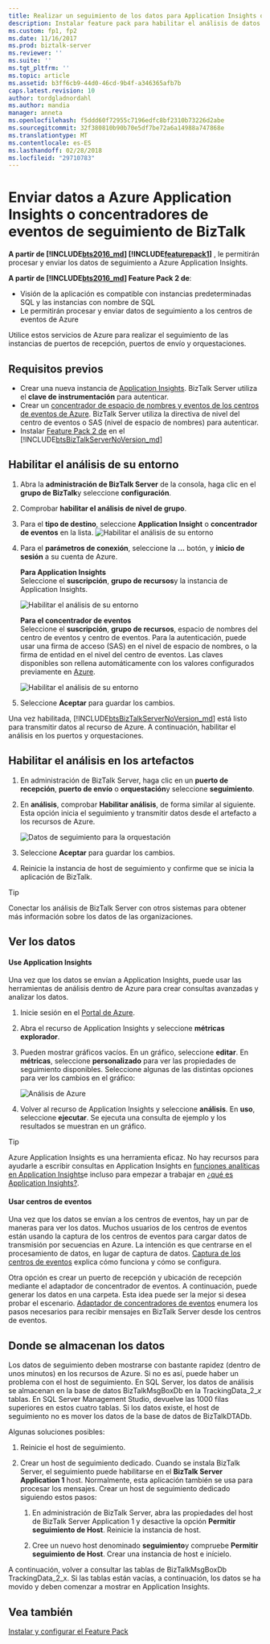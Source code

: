 ```yaml
---
title: Realizar un seguimiento de los datos para Application Insights o concentradores de eventos | Documentos de Microsoft
description: Instalar feature pack para habilitar el análisis de datos de seguimiento con Azure Application Insights o concentradores de eventos de Azure en BizTalk Server
ms.custom: fp1, fp2
ms.date: 11/16/2017
ms.prod: biztalk-server
ms.reviewer: ''
ms.suite: ''
ms.tgt_pltfrm: ''
ms.topic: article
ms.assetid: b3ff6cb9-44d0-46cd-9b4f-a346365afb7b
caps.latest.revision: 10
author: tordgladnordahl
ms.author: mandia
manager: anneta
ms.openlocfilehash: f5ddd60f72955c7196edfc8bf2310b73226d2abe
ms.sourcegitcommit: 32f380810b90b70e5df7be72a6a14988a747868e
ms.translationtype: MT
ms.contentlocale: es-ES
ms.lasthandoff: 02/28/2018
ms.locfileid: "29710783"
---
```

# <a name="send-biztalk-tracking-data-to-azure-application-insights-or-event-hubs"></a>Enviar datos a Azure Application Insights o concentradores de eventos de seguimiento de BizTalk

**A partir de [!INCLUDE[bts2016_md](../includes/bts2016-md.md)] [!INCLUDE[featurepack1](../includes/featurepack1.md)]** , le permitirán procesar y enviar los datos de seguimiento a Azure Application Insights. 
          
**A partir de [!INCLUDE[bts2016_md](../includes/bts2016-md.md)] Feature Pack 2 de**:

* Visión de la aplicación es compatible con instancias predeterminadas SQL y las instancias con nombre de SQL
* Le permitirán procesar y enviar datos de seguimiento a los centros de eventos de Azure

Utilice estos servicios de Azure para realizar el seguimiento de las instancias de puertos de recepción, puertos de envío y orquestaciones.

## <a name="prerequisites"></a>Requisitos previos
* Crear una nueva instancia de [Application Insights](https://docs.microsoft.com/azure/application-insights/app-insights-create-new-resource). BizTalk Server utiliza el **clave de instrumentación** para autenticar.
* Crear un [concentrador de espacio de nombres y eventos de los centros de eventos de Azure](https://docs.microsoft.com/azure/event-hubs/event-hubs-create). BizTalk Server utiliza la directiva de nivel del centro de eventos o SAS (nivel de espacio de nombres) para autenticar.
* Instalar [Feature Pack 2 de](https://aka.ms/bts2016fp2) en el [!INCLUDE[btsBizTalkServerNoVersion_md](../includes/btsbiztalkservernoversion-md.md)]

## <a name="enable-analytics-for-your-environment"></a>Habilitar el análisis de su entorno

1. Abra la **administración de BizTalk Server** de la consola, haga clic en el **grupo de BizTalk**y seleccione **configuración**. 
2. Comprobar **habilitar el análisis de nivel de grupo**.
3. Para el **tipo de destino**, seleccione **Application Insight** o **concentrador de eventos** en la lista.
    ![Habilitar el análisis de su entorno](../core/media/environmentsettingapplicationinishgt.PNG)

4. Para el **parámetros de conexión**, seleccione la **...**  botón, y **inicio de sesión** a su cuenta de Azure.  

    **Para Application Insights**  
    Seleccione el **suscripción**, **grupo de recursos**y la instancia de Application Insights.

    ![Habilitar el análisis de su entorno](../core/media/analytics-group-application-insights.png)

    **Para el concentrador de eventos**  
    Seleccione el **suscripción**, **grupo de recursos**, espacio de nombres del centro de eventos y centro de eventos. Para la autenticación, puede usar una firma de acceso (SAS) en el nivel de espacio de nombres, o la firma de entidad en el nivel del centro de eventos. Las claves disponibles son rellena automáticamente con los valores configurados previamente en [Azure](https://portal.azure.com).

    ![Habilitar el análisis de su entorno](../core/media/send-tracking-data-to-azure.png)

5. Seleccione **Aceptar** para guardar los cambios. 

Una vez habilitada, [!INCLUDE[btsBizTalkServerNoVersion_md](../includes/btsbiztalkservernoversion-md.md)] está listo para transmitir datos al recurso de Azure. A continuación, habilitar el análisis en los puertos y orquestaciones. 

## <a name="enable-analytics-on-your-artifacts"></a>Habilitar el análisis en los artefactos

1. En administración de BizTalk Server, haga clic en un **puerto de recepción**, **puerto de envío** o **orquestación**y seleccione **seguimiento**.
2. En **análisis**, comprobar **Habilitar análisis**, de forma similar al siguiente. Esta opción inicia el seguimiento y transmitir datos desde el artefacto a los recursos de Azure.
    
    ![Datos de seguimiento para la orquestación](../core/media/orchestrationsettingsapplicationinsight.PNG)

3. Seleccione **Aceptar** para guardar los cambios.
4. Reinicie la instancia de host de seguimiento y confirme que se inicia la aplicación de BizTalk.

> [!TIP]
> Conectar los análisis de BizTalk Server con otros sistemas para obtener más información sobre los datos de las organizaciones.

## <a name="view-your-data"></a>Ver los datos

#### <a name="use-application-insights"></a>Use Application Insights
Una vez que los datos se envían a Application Insights, puede usar las herramientas de análisis dentro de Azure para crear consultas avanzadas y analizar los datos.

1. Inicie sesión en el [Portal de Azure](https://portal.azure.com).
2. Abra el recurso de Application Insights y seleccione **métricas explorador**.
3. Pueden mostrar gráficos vacíos. En un gráfico, seleccione **editar**. En **métricas**, seleccione **personalizado** para ver las propiedades de seguimiento disponibles. Seleccione algunas de las distintas opciones para ver los cambios en el gráfico: 

    ![Análisis de Azure](../core/media/azure-stream-metrics-custom.png)

4. Volver al recurso de Application Insights y seleccione **análisis**. En **uso**, seleccione **ejecutar**. Se ejecuta una consulta de ejemplo y los resultados se muestran en un gráfico.  

> [!TIP]
> Azure Application Insights es una herramienta eficaz. No hay recursos para ayudarle a escribir consultas en Application Insights en [funciones analíticas en Application Insights](https://docs.microsoft.com/azure/application-insights/app-insights-analytics)e incluso para empezar a trabajar en [¿qué es Application Insights?](https://docs.microsoft.com/azure/application-insights/app-insights-overview).

#### <a name="use-event-hubs"></a>Usar centros de eventos
Una vez que los datos se envían a los centros de eventos, hay un par de maneras para ver los datos. Muchos usuarios de los centros de eventos están usando la captura de los centros de eventos para cargar datos de transmisión por secuencias en Azure. La intención es que centrarse en el procesamiento de datos, en lugar de captura de datos. [Captura de los centros de eventos](https://docs.microsoft.com/azure/event-hubs/event-hubs-capture-overview) explica cómo funciona y cómo se configura.

Otra opción es crear un puerto de recepción y ubicación de recepción mediante el adaptador de concentrador de eventos. A continuación, puede generar los datos en una carpeta. Esta idea puede ser la mejor si desea probar el escenario. [Adaptador de concentradores de eventos](event-hubs-adapter.md) enumera los pasos necesarios para recibir mensajes en BizTalk Server desde los centros de eventos.

## <a name="where-the-data-is-stored"></a>Donde se almacenan los datos

Los datos de seguimiento deben mostrarse con bastante rapidez (dentro de unos minutos) en los recursos de Azure. Si no es así, puede haber un problema con el host de seguimiento. En SQL Server, los datos de análisis se almacenan en la base de datos BizTalkMsgBoxDb en la TrackingData_2_*x* tablas. En SQL Server Management Studio, devuelve las 1000 filas superiores en estos cuatro tablas. Si los datos existe, el host de seguimiento no es mover los datos de la base de datos de BizTalkDTADb. 

Algunas soluciones posibles:

1. Reinicie el host de seguimiento.
2. Crear un host de seguimiento dedicado. Cuando se instala BizTalk Server, el seguimiento puede habilitarse en el **BizTalk Server Application 1** host. Normalmente, esta aplicación también se usa para procesar los mensajes. Crear un host de seguimiento dedicado siguiendo estos pasos: 

    1. En administración de BizTalk Server, abra las propiedades del host de BizTalk Server Application 1 y desactive la opción **Permitir seguimiento de Host**. Reinicie la instancia de host.

    2. Cree un nuevo host denominado **seguimiento**y compruebe **Permitir seguimiento de Host**. Crear una instancia de host e inícielo.

A continuación, volver a consultar las tablas de BizTalkMsgBoxDb TrackingData_2_x. Si las tablas están vacías, a continuación, los datos se ha movido y deben comenzar a mostrar en Application Insights.
    
## <a name="see-also"></a>Vea también
 [Instalar y configurar el Feature Pack](../core/configure-the-feature-pack.md)